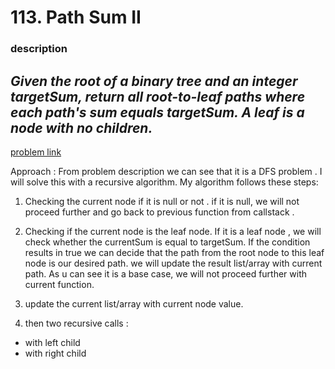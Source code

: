 # 113. Path Sum II

### description 

## <em>Given the root of a binary tree and an integer targetSum, return all root-to-leaf paths where each path's sum equals targetSum. A leaf is a node with no children. </em>

<a href="https://leetcode.com/problems/path-sum-ii/" >problem link </a>


Approach : From problem description we can see that it is a DFS problem . I will solve this with a recursive algorithm. My algorithm follows these steps:

  1. Checking the current node if it is null or not . if it is null,  we will not proceed further and go back to previous function from callstack .
  2. Checking if the current node is the leaf node. If it is a leaf node , we will check whether the currentSum is equal to targetSum. If the condition results in true
    we can decide that the path from the root node to this leaf node is our desired path. we will update the  result list/array with  current path. As u can see it is a base case, we will not proceed further with current function.
   
  
  3. update the current list/array with current node value.
  4.  then two recursive calls :
 
  *  with left child
  *  with right child
     
  
